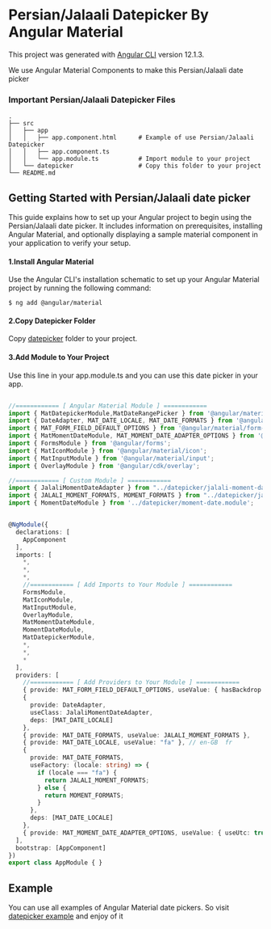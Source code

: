 Persian/Jalaali Datepicker By Angular Material
============================
This project was generated with [Angular CLI](https://github.com/angular/angular-cli) version 12.1.3.

We use Angular Material Components to make this Persian/Jalaali date picker 

### Important Persian/Jalaali Datepicker Files

    .
    ├── src                             
    │   ├── app                         
    │   │   ├── app.component.html      # Example of use Persian/Jalaali Datepicker
    │   │   ├── app.component.ts        
    │   │   └── app.module.ts           # Import module to your project
    │   └── datepicker                  # Copy this folder to your project
    └── README.md


## Getting Started with Persian/Jalaali date picker

This guide explains how to set up your Angular project to begin using the Persian/Jalaali date picker. It includes information on prerequisites, installing Angular Material, and optionally displaying a sample material component in your application to verify your setup.

#### 1.Install Angular Material

Use the Angular CLI's installation schematic to set up your Angular Material project by running the following command:

```
$ ng add @angular/material
```

#### 2.Copy Datepicker Folder

Copy [datepicker](https://github.com/mrmtm95/matJalaliDatepicker/tree/main/src/datepicker) folder to your project.

#### 3.Add Module to Your Project

Use this line in your app.module.ts and you can use this date picker in your app.

```ts

//============ [ Angular Material Module ] ============ 
import { MatDatepickerModule,MatDateRangePicker } from '@angular/material/datepicker';
import { DateAdapter, MAT_DATE_LOCALE, MAT_DATE_FORMATS } from '@angular/material/core';
import { MAT_FORM_FIELD_DEFAULT_OPTIONS } from '@angular/material/form-field';
import { MatMomentDateModule, MAT_MOMENT_DATE_ADAPTER_OPTIONS } from '@angular/material-moment-adapter'
import { FormsModule } from '@angular/forms';
import { MatIconModule } from '@angular/material/icon';
import { MatInputModule } from '@angular/material/input';
import { OverlayModule } from '@angular/cdk/overlay';

//============ [ Custom Module ] ============ 
import { JalaliMomentDateAdapter } from "../datepicker/jalali-moment-date-adapter";
import { JALALI_MOMENT_FORMATS, MOMENT_FORMATS } from "../datepicker/jalali_moment_formats";
import { MomentDateModule } from '../datepicker/moment-date.module';


@NgModule({
  declarations: [
    AppComponent
  ],
  imports: [
    *,
    *,
    *,
    //============ [ Add Imports to Your Module ] ============ 
    FormsModule,
    MatIconModule,
    MatInputModule,
    OverlayModule,
    MatMomentDateModule,
    MomentDateModule,
    MatDatepickerModule,
    *,
    *,
    *
  ],
  providers: [  
    //============ [ Add Providers to Your Module ] ============ 
    { provide: MAT_FORM_FIELD_DEFAULT_OPTIONS, useValue: { hasBackdrop: false } },
    {
      provide: DateAdapter,
      useClass: JalaliMomentDateAdapter,
      deps: [MAT_DATE_LOCALE]
    },
    { provide: MAT_DATE_FORMATS, useValue: JALALI_MOMENT_FORMATS },
    { provide: MAT_DATE_LOCALE, useValue: "fa" }, // en-GB  fr
    {
      provide: MAT_DATE_FORMATS,
      useFactory: (locale: string) => {
        if (locale === "fa") {
          return JALALI_MOMENT_FORMATS;
        } else {
          return MOMENT_FORMATS;
        }
      },
      deps: [MAT_DATE_LOCALE]
    },
    { provide: MAT_MOMENT_DATE_ADAPTER_OPTIONS, useValue: { useUtc: true } }
  ],
  bootstrap: [AppComponent]
})
export class AppModule { }
```

## Example

You can use all examples of Angular Material date pickers. So visit [datepicker example](https://material.angular.io/components/datepicker/examples)
and enjoy of it